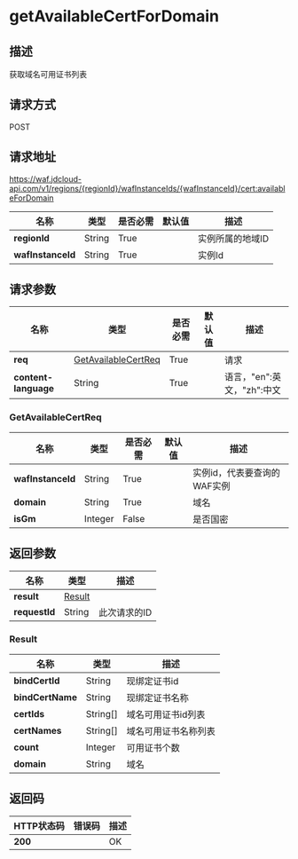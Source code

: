 # getAvailableCertForDomain


## 描述
获取域名可用证书列表

## 请求方式
POST

## 请求地址
https://waf.jdcloud-api.com/v1/regions/{regionId}/wafInstanceIds/{wafInstanceId}/cert:availableForDomain

|名称|类型|是否必需|默认值|描述|
|---|---|---|---|---|
|**regionId**|String|True| |实例所属的地域ID|
|**wafInstanceId**|String|True| |实例Id|

## 请求参数
|名称|类型|是否必需|默认值|描述|
|---|---|---|---|---|
|**req**|[GetAvailableCertReq](getavailablecertfordomain#getavailablecertreq)|True| |请求|
|**content-language**|String|True| |语言，"en":英文，"zh":中文|

### <div id="getavailablecertreq">GetAvailableCertReq</div>
|名称|类型|是否必需|默认值|描述|
|---|---|---|---|---|
|**wafInstanceId**|String|True| |实例id，代表要查询的WAF实例|
|**domain**|String|True| |域名|
|**isGm**|Integer|False| |是否国密|

## 返回参数
|名称|类型|描述|
|---|---|---|
|**result**|[Result](getavailablecertfordomain#result)| |
|**requestId**|String|此次请求的ID|

### <div id="result">Result</div>
|名称|类型|描述|
|---|---|---|
|**bindCertId**|String|现绑定证书id|
|**bindCertName**|String|现绑定证书名称|
|**certIds**|String[]|域名可用证书id列表|
|**certNames**|String[]|域名可用证书名称列表|
|**count**|Integer|可用证书个数|
|**domain**|String|域名|

## 返回码
|HTTP状态码|错误码|描述|
|---|---|---|
|**200**||OK|
